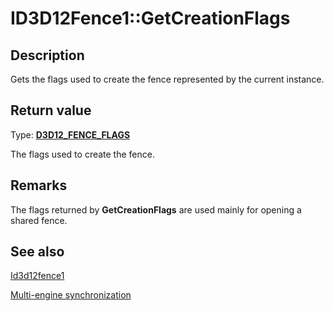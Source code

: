 # ID3D12Fence1::GetCreationFlags

## Description

Gets the flags used to create the fence represented by the current instance.

## Return value

Type: **[D3D12_FENCE_FLAGS](https://learn.microsoft.com/windows/win32/api/d3d12/ne-d3d12-d3d12_fence_flags)**

The flags used to create the fence.

## Remarks

The flags returned by **GetCreationFlags** are used mainly for opening a shared fence.

## See also

[Id3d12fence1](https://learn.microsoft.com/windows/win32/api/d3d12/nn-d3d12-id3d12fence1)

[Multi-engine synchronization](https://learn.microsoft.com/windows/win32/direct3d12/user-mode-heap-synchronization)
